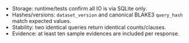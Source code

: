 - Storage: runtime/tests confirm all IO is via SQLite only.
- Hashes/versions: `dataset_version` and canonical BLAKE3 `query_hash` match expected values.
- Stability: two identical queries return identical counts/clauses.
- Evidence: at least ten sample evidences are included per response.
